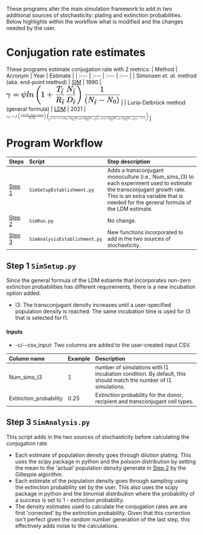 These programs alter the main simulation framework to add in two additional sources of stochasticity: plating and extinction probabilities. Below highlights within the workflow what is modified and the changes needed by the user. 

# Conjugation rate estimates
These programs estimate conjugation rate with 2 metrics: 
| Method | Acronym | Year  | Estimate |
| :--- | :--- | :---  | :--- |
| Simonsen _et. al._ method <br>(aka. end-point method) | [SIM](https://doi.org/10.1099/00221287-136-11-2319) | 1990 | <img width="300" src="https://github.com/livkosterlitz/LDM/blob/main/Simulations/Images/SIM/SIM.png"> |
| Luria-Delbrück method <br>(general formula) | [LDM](https://doi.org/10.1101/2021.01.06.425583) | 2021 | <img  width="375" src="https://github.com/livkosterlitz/LDM/blob/main/Simulations/Images/LDM_general/LDM_general.png"> |

# Program Workflow

|Steps| Script |Step description|
| :--- | :--- | :--- |
| [Step 1](#Step-1) | `SimSetupEstablishment.py` | Adds a transconjugant monoculture (i.e., Num_sims_I3) to each experiment used to estimate the transconjugant growth rate. This is an extra variable that is needed for the general formula of the LDM estimate. |
| [Step 2](#Step-2) | `SimRun.py` | No change. |
| [Step 3](#Step-3) | `SimAnalysisEstablishment.py` | New functions incorporated to add in the two sources of stochasticity.  |

## <a name="Step-1"></a> **Step 1** `SimSetup.py`

Since the general formula of the LDM estiamte that incorporates non-zero extinction probabilities has different requirements, there is a new incubation option added.
 
* I3: The transconjugant density increases until a user-specified population density is reached. The same incubation time is used for I3 that is selected for I1. 

#### Inputs
* -c/--csv_input: Two columns are added to the user-created input CSV.

| Column name | Example | Description | 
| :--- | :--- | :--- |
| Num_sims_I3 | 1 | number of simulations with I1 incubation condition. By default, this should match the number of I1 simulations. |
| Extinction_probability| 0.25 | Extinction probability for the donor, recipient and transconjugant cell types.|

## <a name="Step-3"></a> **Step 3**  `SimAnalysis.py`

This script adds in the two sources of stochasticity before calculating the conjugation rate.
* Each estimate of population density goes through dilution plating. This uses the scipy package in python and the poisson distribution by setting the mean to the 'actual' population density generate in [Step 2](#Step-2) by the Gillespie algorithm. 
* Each estimate of the population density goes through sampling using the extinction probability set by the user. This also uses the scipy package in python and the binomial distribution where the probability of a success is set to 1 - extinction probability. 
* The density estimates used to calculate the conjugation rates are are first 'corrected' by the extinction probability. Given that this correction isn't perfect given the random number generation of the last step, this effectively adds noise to the calculations.


